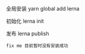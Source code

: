 全局安装
    yarn global add lerna

初始化
    lerna init

发布
    lerna publish

    fix me 目前暂时没有安装成功
    
